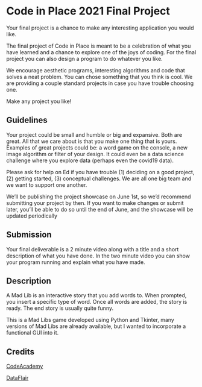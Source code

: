 # Code in Place 2021 Final Project

Your final project is a chance to make any interesting application you would like.

The final project of Code in Place is meant to be a celebration of what you have learned and a chance to explore one of the joys of coding. For the final project you can also design a program to do whatever you like.

We encourage aesthetic programs, interesting algorithms and code that solves a neat problem. You can chose something that you think is cool. We are providing a couple standard projects in case you have trouble choosing one.

Make any project you like!

## Guidelines

Your project could be small and humble or big and expansive. Both are great. All that we care about is that you make one thing that is yours. Examples of great projects could be: a word game on the console, a new image algorithm or filter of your design. It could even be a data science challenge where you explore data (perhaps even the covid19 data).

Please ask for help on Ed if you have trouble (1) deciding on a good project, (2) getting started, (3) conceptual challenges. We are all one big team and we want to support one another.

We’ll be publishing the project showcase on June 1st, so we’d recommend submitting your project by then. If you want to make changes or submit later, you’ll be able to do so until the end of June, and the showcase will be updated periodically

## Submission

Your final deliverable is a 2 minute video along with a title and a short description of what you have done. In the two minute video you can show your program running and explain what you have made.

## Description
A Mad Lib is an interactive story that you add words to. When prompted, you insert a specific type of word. Once all words are added, the story is ready. The end story is usually quite funny.

This is a Mad Libs game developed using Python and Tkinter, many versions of Mad Libs are already available, but I wanted to incorporate a functional GUI into it. 

## Credits
[CodeAcademy](https://gist.github.com/codecademydev/cde8a5f894d2e17577046ebdcdafa0d5)

[DataFlair](https://data-flair.training/blogs/python-mad-libs-generator-game/)